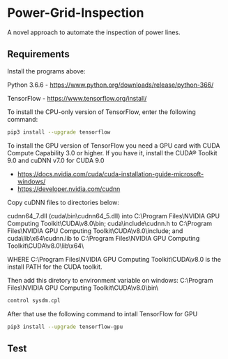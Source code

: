 # Power-Grid-Inspection
A novel approach to automate the inspection of power lines.

## Requirements

Install the programs above:

Python 3.6.6 - https://www.python.org/downloads/release/python-366/

TensorFlow - https://www.tensorflow.org/install/ 

To install the CPU-only version of TensorFlow, enter the following command:
```bash
pip3 install --upgrade tensorflow
```
To install the GPU version of TensorFlow you need a GPU card with CUDA Compute Capability 3.0 or higher.
If you have it, install the CUDA® Toolkit 9.0 and cuDNN v7.0 for CUDA 9.0 
- https://docs.nvidia.com/cuda/cuda-installation-guide-microsoft-windows/
- https://developer.nvidia.com/cudnn

Copy cuDNN files to directories below:

cudnn64_7.dll (cuda\bin\cudnn64_5.dll) into C:\Program Files\NVIDIA GPU Computing Toolkit\CUDA\v8.0\bin\;
cuda\include\cudnn.h to C:\Program Files\NVIDIA GPU Computing Toolkit\CUDA\v8.0\include\;
and
cuda\lib\x64\cudnn.lib to C:\Program Files\NVIDIA GPU Computing Toolkit\CUDA\v8.0\lib\x64\

WHERE C:\Program Files\NVIDIA GPU Computing Toolkit\CUDA\v8.0 is the install PATH for the CUDA toolkit.

Then add this diretory to environment variable on windows:
C:\Program Files\NVIDIA GPU Computing Toolkit\CUDA\v8.0\bin\

```bash
control sysdm.cpl
```

After that use the following command to intall TensorFlow for GPU

```bash
pip3 install --upgrade tensorflow-gpu
```







## Test
